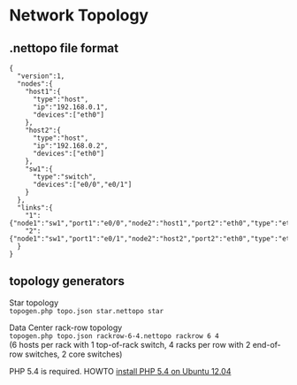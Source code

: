 # Network Topology

## .nettopo file format

	{
	  "version":1,
	  "nodes":{
		"host1":{
		  "type":"host",
		  "ip":"192.168.0.1",
		  "devices":["eth0"]
		},
		"host2":{
		  "type":"host",
		  "ip":"192.168.0.2",
		  "devices":["eth0"]
		},
		"sw1":{
		  "type":"switch",
		  "devices":["e0/0","e0/1"]
		}
	  },
	  "links":{
		"1":{"node1":"sw1","port1":"e0/0","node2":"host1","port2":"eth0","type":"eth1G"},
		"2":{"node1":"sw1","port1":"e0/1","node2":"host2","port2":"eth0","type":"eth1G"}
	  }
	}

## topology generators

Star topology  
`topogen.php topo.json star.nettopo star`

Data Center rack-row topology  
`topogen.php topo.json rackrow-6-4.nettopo rackrow 6 4`  
(6 hosts per rack with 1 top-of-rack switch, 4 racks per row with 2 end-of-row switches, 2 core switches)

PHP 5.4 is required. HOWTO [install PHP 5.4 on Ubuntu 12.04](https://launchpad.net/~ondrej/+archive/php5)

